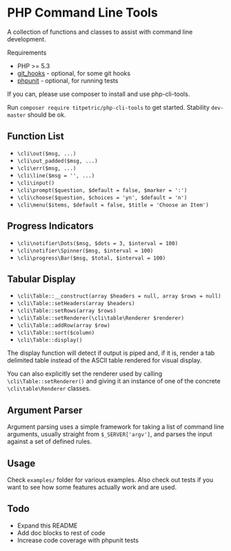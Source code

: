 PHP Command Line Tools
======================

A collection of functions and classes to assist with command line development.

Requirements

 * PHP >= 5.3
 * [git_hooks](https://github.com/titpetric/git_hooks) - optional, for some git hooks
 * [phpunit](https://github.com/sebastianbergmann/phpunit/) - optional, for running tests

If you can, please use composer to install and use php-cli-tools.

Run `composer require titpetric/php-cli-tools` to get started. Stability `dev-master` should be ok.


Function List
-------------

 * `\cli\out($msg, ...)`
 * `\cli\out_padded($msg, ...)`
 * `\cli\err($msg, ...)`
 * `\cli\line($msg = '', ...)`
 * `\cli\input()`
 * `\cli\prompt($question, $default = false, $marker = ':')`
 * `\cli\choose($question, $choices = 'yn', $default = 'n')`
 * `\cli\menu($items, $default = false, $title = 'Choose an Item')`


Progress Indicators
-------------------

 * `\cli\notifier\Dots($msg, $dots = 3, $interval = 100)`
 * `\cli\notifier\Spinner($msg, $interval = 100)`
 * `\cli\progress\Bar($msg, $total, $interval = 100)`


Tabular Display
---------------

 * `\cli\Table::__construct(array $headers = null, array $rows = null)`
 * `\cli\Table::setHeaders(array $headers)`
 * `\cli\Table::setRows(array $rows)`
 * `\cli\Table::setRenderer(\cli\table\Renderer $renderer)`
 * `\cli\Table::addRow(array $row)`
 * `\cli\Table::sort($column)`
 * `\cli\Table::display()`

The display function will detect if output is piped and, if it is, render a tab delimited table instead of the ASCII
table rendered for visual display.

You can also explicitly set the renderer used by calling `\cli\Table::setRenderer()` and giving it an instance of one
of the concrete `\cli\table\Renderer` classes.


Argument Parser
---------------

Argument parsing uses a simple framework for taking a list of command line arguments,
usually straight from `$_SERVER['argv']`, and parses the input against a set of
defined rules.


Usage
-----

Check `examples/` folder for various examples. Also check out tests if you want to see
how some features actually work and are used.


Todo
----

 * Expand this README
 * Add doc blocks to rest of code
 * Increase code coverage with phpunit tests
